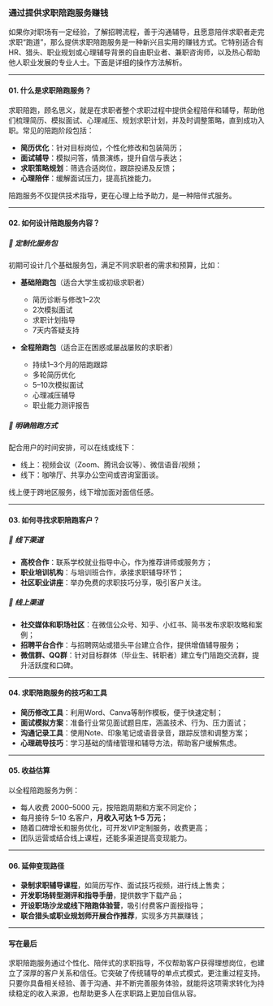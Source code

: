 ### 通过提供求职陪跑服务赚钱

如果你对职场有一定经验，了解招聘流程，善于沟通辅导，且愿意陪伴求职者走完求职“跑道”，那么提供求职陪跑服务是一种新兴且实用的赚钱方式。它特别适合有HR、猎头、职业规划或心理辅导背景的自由职业者、兼职咨询师，以及热心帮助他人职业发展的专业人士。下面是详细的操作方法解析。

***

#### 01. 什么是求职陪跑服务？

求职陪跑，顾名思义，就是在求职者整个求职过程中提供全程陪伴和辅导，帮助他们梳理简历、模拟面试、心理减压、规划求职计划，并及时调整策略，直到成功入职。常见的陪跑阶段包括：

* **简历优化**：针对目标岗位，个性化修改和包装简历；
* **面试辅导**：模拟问答，情景演练，提升自信与表达；
* **求职策略规划**：筛选合适岗位，跟踪投递及反馈；
* **心理陪伴**：缓解面试压力，提高抗挫能力。

陪跑服务不仅提供技术指导，更在心理上给予助力，是一种陪伴式服务。

***

#### 02. 如何设计陪跑服务内容？

##### 📝 定制化服务包
初期可设计几个基础服务包，满足不同求职者的需求和预算，比如：

* **基础陪跑包**（适合大学生或初级求职者）
  - 简历诊断与修改1–2次
  - 2次模拟面试
  - 求职计划指导
  - 7天内答疑支持

* **全程陪跑包**（适合正在困惑或屡战屡败的求职者）
  - 持续1–3个月的陪跑跟踪
  - 多轮简历优化
  - 5–10次模拟面试
  - 心理减压辅导
  - 职业能力测评报告

##### 🎯 明确陪跑方式
配合用户的时间安排，可以在线或线下：

* 线上：视频会议（Zoom、腾讯会议等）、微信语音/视频；
* 线下：咖啡厅、共享办公空间或咨询室面谈。

线上便于跨地区服务，线下增加面对面信任感。

***

#### 03. 如何寻找求职陪跑客户？

##### 📍 线下渠道
* **高校合作**：联系学校就业指导中心，作为推荐讲师或服务方；
* **职业培训机构**：与培训班合作，承接求职辅导环节；
* **社区职业讲座**：举办免费的求职技巧分享，吸引客户关注。

##### 📱 线上渠道
* **社交媒体和职场社区**：在微信公众号、知乎、小红书、简书发布求职攻略和案例；
* **招聘平台合作**：与招聘网站或猎头平台建立合作，提供增值辅导服务；
* **微信群、QQ群**：针对目标群体（毕业生、转职者）建立专门陪跑交流群，提升活跃度和口碑。

***

#### 04. 求职陪跑服务的技巧和工具

* **简历修改工具**：利用Word、Canva等制作模板，便于快速定制；
* **面试模拟方案**：准备行业常见面试题目库，涵盖技术、行为、压力面试；
* **沟通记录工具**：使用Note、印象笔记或语音录音，跟踪反馈和调整方案；
* **心理疏导技巧**：学习基础的情绪管理和辅导方法，帮助客户缓解焦虑。

***

#### 05. 收益估算

以全程陪跑服务为例：

* 每人收费 2000–5000 元，按陪跑周期和方案不同定价；
* 每月接待 5–10 名客户，**月收入可达 1–5 万元**；
* 随着口碑增长和服务优化，可开发VIP定制服务，收费更高；
* 团队运营或结合线上课程，还能多渠道提高变现能力。

***

#### 06. 延伸变现路径

* **录制求职辅导课程**，如简历写作、面试技巧视频，进行线上售卖；
* **开发职场转型测评和指导手册**，提供数字下载产品；
* **开设职场沙龙或线下陪跑体验营**，吸引付费客户面授指导；
* **联合猎头或职业规划师开展合作推荐**，实现多方共赢赚钱；

***

#### 写在最后

求职陪跑服务通过个性化、陪伴式的求职指导，不仅帮助客户获得理想岗位，也建立了深厚的客户关系和信任。它突破了传统辅导的单点式模式，更注重过程支持。只要你具备相关经验、善于沟通、并不断完善服务体验，就能将这项需求转化为持续稳定的收入来源，也帮助更多人在求职路上更加自信从容。
